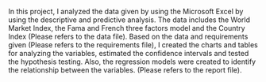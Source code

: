 In this project, I analyzed the data given by using the Microsoft Excel by using the descriptive and predictive analysis. The data includes the World Market Index, the Fama and French three factors model and the Country Index (Please refers to the data file). Based on the data and requirements given (Please refers to the requirements file), I created the charts and tables for analyzing the variables, estimated the confidence intervals and tested the hypothesis testing. Also, the regression models were created to identify the relationship between the variables. (Please refers to the report file).
